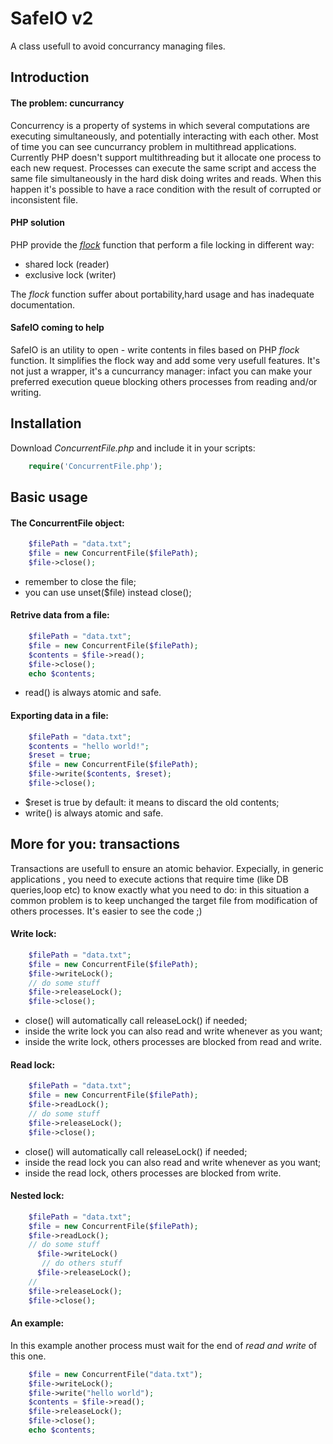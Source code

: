 SafeIO v2
======

A class usefull to avoid concurrancy managing files.

## Introduction

#### The problem: cuncurrancy
Concurrency is a property of systems in which several computations are executing simultaneously, and potentially interacting with each other.
Most of time you can see cuncurrancy problem in multithread applications.
Currently PHP doesn't support multithreading but it allocate one process to each new request. 
Processes can execute the same script and access the same file simultaneously in the hard disk doing writes and reads.
When this happen it's possible to have a race condition with the result of corrupted or inconsistent file.

#### PHP solution

PHP provide the [*flock*](http://php.net/manual/en/function.flock.php) function that perform a file locking in different way:
* shared lock (reader)
* exclusive lock (writer)
 
The *flock* function suffer about portability,hard usage and has inadequate documentation.

#### SafeIO coming to help

SafeIO is an utility to open - write contents in files based on PHP *flock* function.
It simplifies the flock way and add some very usefull features.
It's not just a wrapper, it's a cuncurrancy manager:
infact you can make your preferred execution queue blocking others processes from reading and/or writing.

## Installation

Download *ConcurrentFile.php* and include it in your scripts:

```php
    require('ConcurrentFile.php');
```


## Basic usage

#### The ConcurrentFile object:

```php 
    $filePath = "data.txt";
    $file = new ConcurrentFile($filePath);
    $file->close();
```
* remember to close the file;
* you can use unset($file) instead close();


#### Retrive data from a file:

```php 
    $filePath = "data.txt";
    $file = new ConcurrentFile($filePath);
    $contents = $file->read();
    $file->close();
    echo $contents;
```
* read() is always atomic and safe.

#### Exporting data in a file:

```php 
    $filePath = "data.txt";
    $contents = "hello world!";
    $reset = true;
    $file = new ConcurrentFile($filePath);
    $file->write($contents, $reset);
    $file->close();
```
* $reset is true by default: it means to discard the old contents;
* write() is always atomic and safe.

## More for you: transactions

Transactions are usefull to ensure an atomic behavior. Expecially, in generic applications
, you need to execute actions that require time (like DB queries,loop etc) to know exactly what you need to do:
in this situation a common problem is to keep unchanged the target file from modification of others processes.
It's easier to see the code ;)

#### Write lock:

```php 
    $filePath = "data.txt";
    $file = new ConcurrentFile($filePath);
    $file->writeLock();
    // do some stuff
    $file->releaseLock();
    $file->close();
```
* close() will automatically call releaseLock() if needed;
* inside the write lock you can also read and write whenever as you want;
* inside the write lock, others processes are blocked from read and write.

#### Read lock:

```php 
    $filePath = "data.txt";
    $file = new ConcurrentFile($filePath);
    $file->readLock();
    // do some stuff
    $file->releaseLock();
    $file->close();
```
* close() will automatically call releaseLock() if needed;
* inside the read lock you can also read and write whenever as you want;
* inside the read lock, others processes are blocked from write.

#### Nested lock:

```php 
    $filePath = "data.txt";
    $file = new ConcurrentFile($filePath);
    $file->readLock();
    // do some stuff
      $file->writeLock()
       // do others stuff
      $file->releaseLock();
    //
    $file->releaseLock();
    $file->close();
```



#### An example:
In this example another process must wait for the end of *read and write* of this one.
```php 
    $file = new ConcurrentFile("data.txt");
    $file->writeLock();
    $file->write("hello world");
    $contents = $file->read();
    $file->releaseLock();
    $file->close();
    echo $contents;
```
